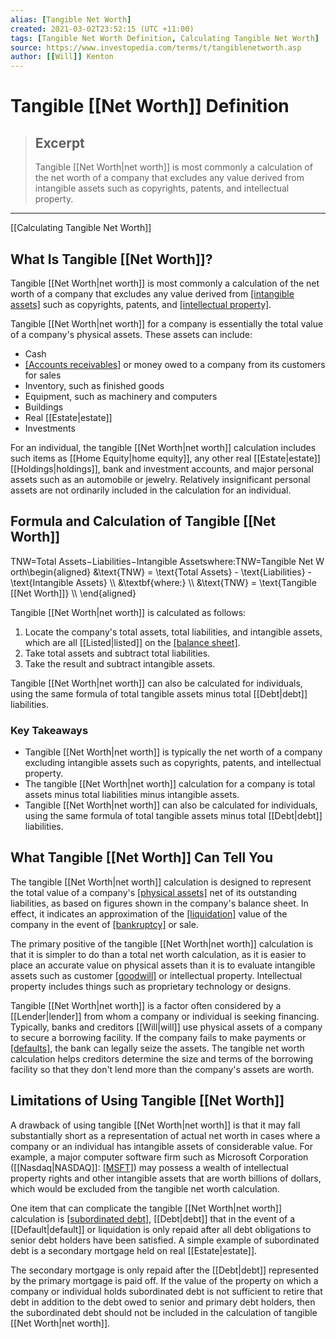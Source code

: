 ```yaml
---
alias: [Tangible Net Worth]
created: 2021-03-02T23:52:15 (UTC +11:00)
tags: [Tangible Net Worth Definition, Calculating Tangible Net Worth]
source: https://www.investopedia.com/terms/t/tangiblenetworth.asp
author: [[Will]] Kenton
---
```


# Tangible [[Net Worth]] Definition

> ## Excerpt
> Tangible [[Net Worth|net worth]] is most commonly a calculation of the net worth of a company that excludes any value derived from intangible assets such as copyrights, patents, and intellectual property.

---

[[Calculating Tangible Net Worth]]
## What Is Tangible [[Net Worth]]?

Tangible [[Net Worth|net worth]] is most commonly a calculation of the net worth of a company that excludes any value derived from [[intangible assets]](https://www.investopedia.com/terms/i/intangibleasset.asp) such as copyrights, patents, and [[intellectual property]](https://www.investopedia.com/terms/i/intellectualproperty.asp).

Tangible [[Net Worth|net worth]] for a company is essentially the total value of a company's physical assets. These assets can include:

-   Cash
-   [[Accounts receivables]](https://www.investopedia.com/terms/a/accountsreceivable.asp) or money owed to a company from its customers for sales
-   Inventory, such as finished goods
-   Equipment, such as machinery and computers
-   Buildings
-   Real [[Estate|estate]]
-   Investments

For an individual, the tangible [[Net Worth|net worth]] calculation includes such items as [[Home Equity|home equity]], any other real [[Estate|estate]] [[Holdings|holdings]], bank and investment accounts, and major personal assets such as an automobile or jewelry. Relatively insignificant personal assets are not ordinarily included in the calculation for an individual.

## Formula and Calculation of Tangible [[Net Worth]]

TNW\=Total Assets−Liabilities−Intangible Assetswhere:TNW\=Tangible Net Worth\\begin{aligned} &\\text{TNW} = \\text{Total Assets} - \\text{Liabilities} - \\text{Intangible Assets} \\\\ &\\textbf{where:} \\\\ &\\text{TNW} = \\text{Tangible [[Net Worth]]} \\\\ \\end{aligned}

Tangible [[Net Worth|net worth]] is calculated as follows:

1.  Locate the company's total assets, total liabilities, and intangible assets, which are all [[Listed|listed]] on the [[balance sheet]](https://www.investopedia.com/terms/b/balancesheet.asp).
2.  Take total assets and subtract total liabilities.
3.  Take the result and subtract intangible assets.

Tangible [[Net Worth|net worth]] can also be calculated for individuals, using the same formula of total tangible assets minus total [[Debt|debt]] liabilities.

### Key Takeaways

-   Tangible [[Net Worth|net worth]] is typically the net worth of a company excluding intangible assets such as copyrights, patents, and intellectual property.
-   The tangible [[Net Worth|net worth]] calculation for a company is total assets minus total liabilities minus intangible assets.
-   Tangible [[Net Worth|net worth]] can also be calculated for individuals, using the same formula of total tangible assets minus total [[Debt|debt]] liabilities.

## What Tangible [[Net Worth]] Can Tell You

The tangible [[Net Worth|net worth]] calculation is designed to represent the total value of a company's [[physical assets]](https://www.investopedia.com/terms/p/physicalasset.asp) net of its outstanding liabilities, as based on figures shown in the company's balance sheet. In effect, it indicates an approximation of the [[liquidation]](https://www.investopedia.com/terms/l/liquidation.asp) value of the company in the event of [[bankruptcy]](https://www.investopedia.com/terms/b/bankruptcy.asp) or sale.

The primary positive of the tangible [[Net Worth|net worth]] calculation is that it is simpler to do than a total net worth calculation, as it is easier to place an accurate value on physical assets than it is to evaluate intangible assets such as customer [[goodwill]](https://www.investopedia.com/terms/g/goodwill.asp) or intellectual property. Intellectual property includes things such as proprietary technology or designs.

Tangible [[Net Worth|net worth]] is a factor often considered by a [[Lender|lender]] from whom a company or individual is seeking financing. Typically, banks and creditors [[Will|will]] use physical assets of a company to secure a borrowing facility. If the company fails to make payments or [[defaults]](https://www.investopedia.com/terms/d/default2.asp), the bank can legally seize the assets. The tangible net worth calculation helps creditors determine the size and terms of the borrowing facility so that they don't lend more than the company's assets are worth.

## Limitations of Using Tangible [[Net Worth]]

A drawback of using tangible [[Net Worth|net worth]] is that it may fall substantially short as a representation of actual net worth in cases where a company or an individual has intangible assets of considerable value. For example, a major computer software firm such as Microsoft Corporation ([[Nasdaq|NASDAQ]]: [[MSFT]](https://www.investopedia.com/markets/[[Quote|quote]]?tvwidgetsymbol=msft)) may possess a wealth of intellectual property rights and other intangible assets that are worth billions of dollars, which would be excluded from the tangible net worth calculation.

One item that can complicate the tangible [[Net Worth|net worth]] calculation is [[subordinated debt]](https://www.investopedia.com/terms/s/subordinateddebt.asp), [[Debt|debt]] that in the event of a [[Default|default]] or liquidation is only repaid after all debt obligations to senior debt holders have been satisfied. A simple example of subordinated debt is a secondary mortgage held on real [[Estate|estate]].

The secondary mortgage is only repaid after the [[Debt|debt]] represented by the primary mortgage is paid off. If the value of the property on which a company or individual holds subordinated debt is not sufficient to retire that debt in addition to the debt owed to senior and primary debt holders, then the subordinated debt should not be included in the calculation of tangible [[Net Worth|net worth]].
